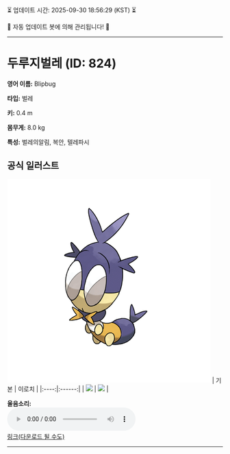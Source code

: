 
⏳ 업데이트 시간: 2025-09-30 18:56:29 (KST) ⏳

🤖 자동 업데이트 봇에 의해 관리됩니다! 🤖

---

# 두루지벌레 (ID: 824)
**영어 이름:** Blipbug

**타입:** 벌레

**키:** 0.4 m

**몸무게:** 8.0 kg

**특성:** 벌레의알림, 복안, 텔레파시

## 공식 일러스트
![](https://raw.githubusercontent.com/PokeAPI/sprites/master/sprites/pokemon/other/official-artwork/824.png)
| 기본 | 이로치 |
|:----:|:------:|
| <img src="http://play.pokemonshowdown.com/sprites/ani/blipbug.gif" width="200"> | <img src="http://play.pokemonshowdown.com/sprites/ani-shiny/blipbug.gif" width="200"> |

**울음소리:**<br><audio controls src="https://raw.githubusercontent.com/PokeAPI/cries/main/cries/pokemon/latest/824.ogg"></audio><br> [링크(다운로드 될 수도)](https://raw.githubusercontent.com/PokeAPI/cries/main/cries/pokemon/latest/824.ogg)


---
